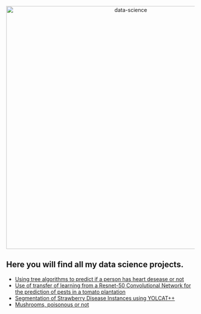 <p align="center">
<img src="https://i0.wp.com/www.cienciaedados.com/wp-content/uploads/2019/06/Por-Que-e-Como-Data-Science-e-Mais-do-Que-Apenas-Machine-Learning.jpg?fit=1040%2C520&ssl=1" alt="data-science" width="650px"/>
 </p>

## Here you will find all my data science projects.
- [Using tree algorithms to predict if a person has heart desease or not](./Predicao%20de%20doenca%20cardiaca%20coronaria.ipynb)
- [Use of transfer of learning from a Resnet-50 Convolutional Network for the prediction of pests in a tomato plantation](./Identificador%20de%20Pragas.ipynb)
- [Segmentation of Strawberry Disease Instances using YOLCAT++](./Segmentacao%20de%20Instancias%20de%20Doencas%20de%20Morango.ipynb)
- [Mushrooms, poisonous or not](https://github.com/Matheus2608/Mushrooms-Project)
